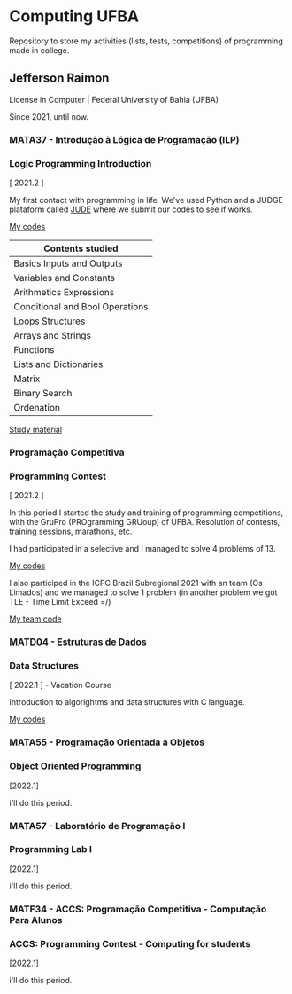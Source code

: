 # Computing UFBA

Repository to store my activities (lists, tests, competitions) of programming made in college.

## Jefferson Raimon

License in Computer | Federal University of Bahia (UFBA)

Since 2021, until now.



### MATA37 - Introdução à Lógica de Programação (ILP)

### Logic Programming Introduction

[ 2021.2 ]

My first contact with programming in life. We've used Python and a JUDGE plataform called [JUDE](http://200.128.51.30/#/) where we submit our codes to see if works.

[My codes](https://github.com/jeffersonraimon/Computacao-UFBA/tree/main/MATA37-ILP%202021.2)

| Contents studied                |
| ------------------------------- |
| Basics Inputs and Outputs       |
| Variables and Constants         |
| Arithmetics Expressions         |
| Conditional and Bool Operations |
| Loops Structures                |
| Arrays and Strings              |
| Functions                       |
| Lists and Dictionaries          |
| Matrix                          |
| Binary Search                   |
| Ordenation                      |

[Study material](https://rodrigorgs.github.io/aulas/ilp/)



### Programação Competitiva

### Programming Contest

[ 2021.2 ]

In this period I started the study and training of programming competitions, with the GruPro (PROgramming GRUoup) of UFBA. Resolution of contests, training sessions, marathons, etc.

I had participated in a selective and I managed to solve 4 problems of 13.

[My codes](https://github.com/jeffersonraimon/Computacao-UFBA/tree/main/SELETIVA-GRUPRO%202021.2)

I also participed in the ICPC Brazil Subregional 2021 with an team (Os Limados) and we managed to solve 1 problem (in another problem we got TLE - Time Limit Exceed =/)

[My team code](https://github.com/jeffersonraimon/Computacao-UFBA/tree/main/ICPC%20BRAZIL%20SUBREGIONAL%202021/Equipe%20Os%20Limados)



### MATD04 - Estruturas de Dados

### Data Structures

[ 2022.1 ] - Vacation Course

Introduction to algorightms and data structures with C language.

[My codes](https://github.com/jeffersonraimon/Computacao-UFBA/tree/main/MATD04%20-%20ESTRUTURAS%20DE%20DADOS%202022.1%20F%C3%89RIAS/EQUIPE%204)



### MATA55 - Programação Orientada a Objetos

### Object Oriented Programming

[2022.1]

i'll do this period.

### MATA57 - Laboratório de Programação I

### Programming Lab I

[2022.1]

i'll do this period.

### MATF34 - ACCS: Programação Competitiva - Computação Para Alunos

### ACCS: Programming Contest - Computing for students

[2022.1]

i'll do this period.
